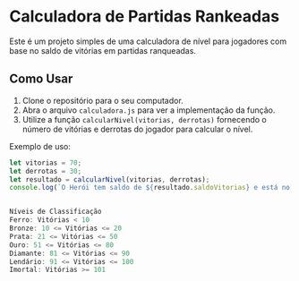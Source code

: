 # Calculadora de Partidas Rankeadas

Este é um projeto simples de uma calculadora de nível para jogadores com base no saldo de vitórias em partidas ranqueadas.

## Como Usar

1. Clone o repositório para o seu computador.
2. Abra o arquivo `calculadora.js` para ver a implementação da função.
3. Utilize a função `calcularNivel(vitorias, derrotas)` fornecendo o número de vitórias e derrotas do jogador para calcular o nível.

Exemplo de uso:

```javascript
let vitorias = 70;
let derrotas = 30;
let resultado = calcularNivel(vitorias, derrotas);
console.log(`O Herói tem saldo de ${resultado.saldoVitorias} e está no nível ${resultado.nivel}`);


Níveis de Classificação
Ferro: Vitórias < 10
Bronze: 10 <= Vitórias <= 20
Prata: 21 <= Vitórias <= 50
Ouro: 51 <= Vitórias <= 80
Diamante: 81 <= Vitórias <= 90
Lendário: 91 <= Vitórias <= 100
Imortal: Vitórias >= 101

